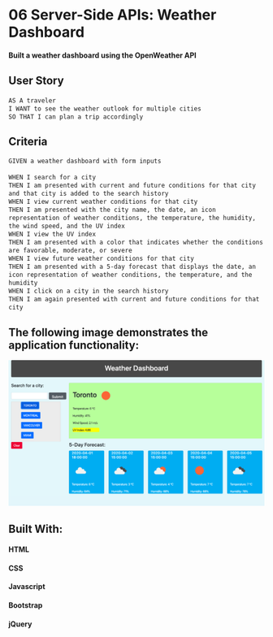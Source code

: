 # 06 Server-Side APIs: Weather Dashboard

#### Built a weather dashboard using the OpenWeather API

## User Story

    AS A traveler
    I WANT to see the weather outlook for multiple cities
    SO THAT I can plan a trip accordingly

## Criteria

    GIVEN a weather dashboard with form inputs

    WHEN I search for a city
    THEN I am presented with current and future conditions for that city and that city is added to the search history
    WHEN I view current weather conditions for that city
    THEN I am presented with the city name, the date, an icon representation of weather conditions, the temperature, the humidity, the wind speed, and the UV index
    WHEN I view the UV index
    THEN I am presented with a color that indicates whether the conditions are favorable, moderate, or severe
    WHEN I view future weather conditions for that city
    THEN I am presented with a 5-day forecast that displays the date, an icon representation of weather conditions, the temperature, and the humidity
    WHEN I click on a city in the search history
    THEN I am again presented with current and future conditions for that city

## The following image demonstrates the application functionality:

![](Images/WeatherDashboard.png)

## Built With:

#### HTML
#### CSS
#### Javascript
#### Bootstrap
#### jQuery